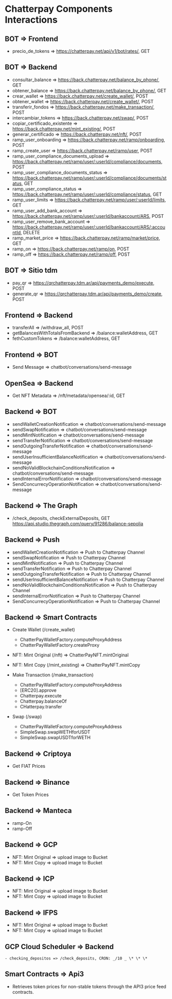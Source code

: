 # Chatterpay Components Interactions

## BOT => Frontend

- precio_de_tokens => https://chatterpay.net/api/v1/bot/rates/, GET

## BOT => Backend

- consultar_balance => https://back.chatterpay.net/balance_by_phone/, GET
- obtener_balance => https://back.chatterpay.net/balance_by_phone/, GET
- crear_wallet => https://back.chatterpay.net/create_wallet/, POST
- obtener_wallet => https://back.chatterpay.net/create_wallet/, POST
- transferir_fondos => https://back.chatterpay.net/make_transaction/, POST
- intercambiar_tokens => https://back.chatterpay.net/swap/, POST
- copiar_certificado_existente => https://back.chatterpay.net/mint_existing/, POST
- generar_certificado => https://back.chatterpay.net/nft/, POST
- ramp_user_onboarding => https://back.chatterpay.net/ramp/onboarding, POST
- ramp_create_user => https://back.chatterpay.net/ramp/user, POST
- ramp_user_compliance_documents_upload => https://back.chatterpay.net/ramp/user/:userId/compliance/documents, POST
- ramp_user_compliance_documents_status => https://back.chatterpay.net/ramp/user/:userId/compliance/documents/status, GET
- ramp_user_compliance_status => https://back.chatterpay.net/ramp/user/:userId/compliance/status, GET
- ramp_user_limits => https://back.chatterpay.net/ramp/user/:userId/limits, GET
- ramp_user_add_bank_account => https://back.chatterpay.net/ramp/user/:userId/bankaccount/ARS, POST
- ramp_user_remove_bank_account => https://back.chatterpay.net/ramp/user/:userId/bankaccount/ARS/:accountId, DELETE
- ramp_market_price => https://back.chatterpay.net/ramp/market/price, GET
- ramp_on => https://back.chatterpay.net/ramp/on, POST
- ramp_off => https://back.chatterpay.net/ramp/off, POST

## BOT => Sitio tdm

- pay_qr => https://qrchatterpay.tdm.ar/api/payments_demo/execute, POST
- generate_qr => https://qrchatterpay.tdm.ar/api/payments_demo/create, POST

## Frontend => Backend

- transferAll => /withdraw_all, POST
- getBalancesWithTotalsFromBackend => /balance:walletAddress, GET
- fethCustomTokens => /balance:walletAddress, GET

## Frontend => BOT

- Send Message => chatbot/conversations/send-message

## OpenSea => Backend

- Get NFT Metadata => /nft/metadata/opensea/:id, GET

## Backend => BOT

- sendWalletCreationNotification => chatbot/conversations/send-message
- sendSwapNotification => chatbot/conversations/send-message
- sendMintNotification => chatbot/conversations/send-message
- sendTransferNotification => chatbot/conversations/send-message
- sendOutgoingTransferNotification => chatbot/conversations/send-message
- sendUserInsufficientBalanceNotification => chatbot/conversations/send-message
- sendNoValidBlockchainConditionsNotification => chatbot/conversations/send-message
- sendInternalErrorNotification => chatbot/conversations/send-message
- SendConcurrecyOperationNotification => chatbot/conversations/send-message

## Backend => The Graph

- /check_deposits, checkExternalDeposits, GET https://api.studio.thegraph.com/query/91286/balance-sepolia

## Backend => Push

- sendWalletCreationNotification => Push to Chatterpay Channel
- sendSwapNotification => Push to Chatterpay Channel
- sendMintNotification => Push to Chatterpay Channel
- sendTransferNotification => Push to Chatterpay Channel
- sendOutgoingTransferNotification => Push to Chatterpay Channel
- sendUserInsufficientBalanceNotification => Push to Chatterpay Channel
- sendNoValidBlockchainConditionsNotification => Push to Chatterpay Channel
- sendInternalErrorNotification => Push to Chatterpay Channel
- SendConcurrecyOperationNotification => Push to Chatterpay Channel

## Backend => Smart Contracts

- Create Wallet (/create_wallet)

  - ChatterPayWalletFactory.computeProxyAddress
  - ChatterPayWalletFactory.createProxy

- NFT: Mint Original (/nft) => ChatterPayNFT.mintOriginal

- NFT: Mint Copy (/mint_existing) => ChatterPayNFT.mintCopy

- Make Transaction (/make_transaction)

  - ChatterPayWalletFactory.computeProxyAddress
  - [ERC20].approve
  - Chatterpay.execute
  - Chatterpay.balanceOf
  - CHatterpay.transfer

- Swap (/swap)
  - ChatterPayWalletFactory.computeProxyAddress
  - SimpleSwap.swapWETHforUSDT
  - SimpleSwap.swapUSDTforWETH

## Backend => Criptoya

- Get FIAT Prices

## Backend => Binance

- Get Token Prices

## Backend => Manteca

- ramp-On
- ramp-Off

## Backend => GCP

- NFT: Mint Original => upload image to Bucket
- NFT: Mint Copy => upload image to Bucket

## Backend => ICP

- NFT: Mint Original => upload image to Bucket
- NFT: Mint Copy => upload image to Bucket

## Backend => IFPS

- NFT: Mint Original => upload image to Bucket
- NFT: Mint Copy => upload image to Bucket

## GCP Cloud Scheduler => Backend

`- checking_depositos => /check_deposits, CRON: _/10 _ \* \* \*`

## Smart Contracts => Api3

- Retrieves token prices for non-stable tokens through the API3 price feed contracts.
